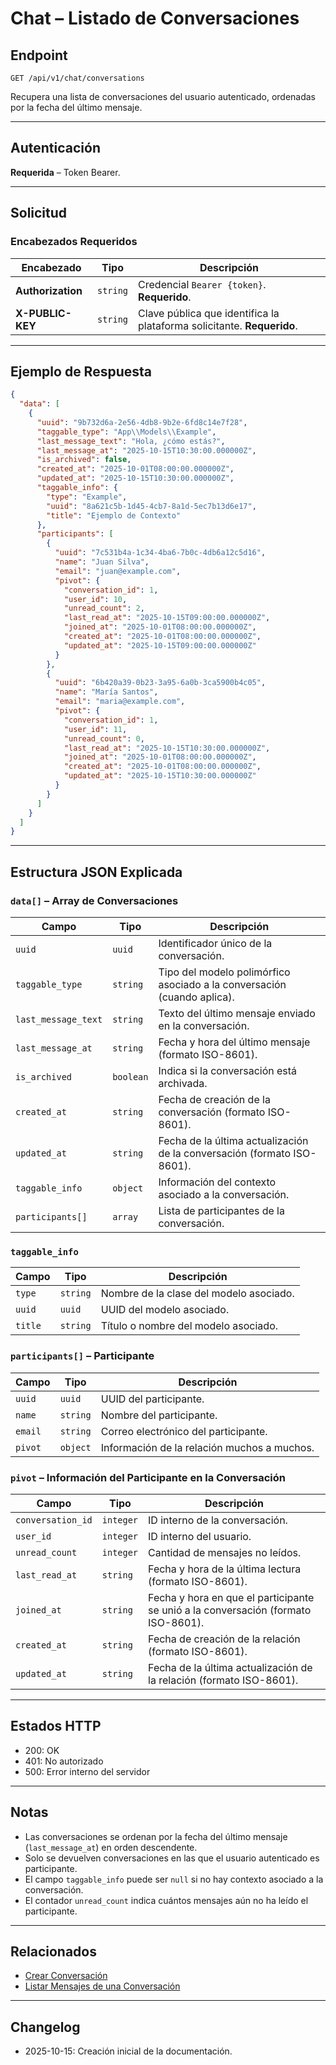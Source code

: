 # Chat – Listado de Conversaciones

## Endpoint

`GET /api/v1/chat/conversations`

Recupera una lista de conversaciones del usuario autenticado, ordenadas por la fecha del último mensaje.

---

## Autenticación

**Requerida** – Token Bearer.

---

## Solicitud

### Encabezados Requeridos

| Encabezado        | Tipo     | Descripción |
| ----------------- | -------- | ----------- |
| **Authorization** | `string` | Credencial `Bearer {token}`. **Requerido**. |
| **X-PUBLIC-KEY**  | `string` | Clave pública que identifica la plataforma solicitante. **Requerido**. |

---

## Ejemplo de Respuesta

```json
{
  "data": [
    {
      "uuid": "9b732d6a-2e56-4db8-9b2e-6fd8c14e7f28",
      "taggable_type": "App\\Models\\Example",
      "last_message_text": "Hola, ¿cómo estás?",
      "last_message_at": "2025-10-15T10:30:00.000000Z",
      "is_archived": false,
      "created_at": "2025-10-01T08:00:00.000000Z",
      "updated_at": "2025-10-15T10:30:00.000000Z",
      "taggable_info": {
        "type": "Example",
        "uuid": "8a621c5b-1d45-4cb7-8a1d-5ec7b13d6e17",
        "title": "Ejemplo de Contexto"
      },
      "participants": [
        {
          "uuid": "7c531b4a-1c34-4ba6-7b0c-4db6a12c5d16",
          "name": "Juan Silva",
          "email": "juan@example.com",
          "pivot": {
            "conversation_id": 1,
            "user_id": 10,
            "unread_count": 2,
            "last_read_at": "2025-10-15T09:00:00.000000Z",
            "joined_at": "2025-10-01T08:00:00.000000Z",
            "created_at": "2025-10-01T08:00:00.000000Z",
            "updated_at": "2025-10-15T09:00:00.000000Z"
          }
        },
        {
          "uuid": "6b420a39-0b23-3a95-6a0b-3ca5900b4c05",
          "name": "María Santos",
          "email": "maria@example.com",
          "pivot": {
            "conversation_id": 1,
            "user_id": 11,
            "unread_count": 0,
            "last_read_at": "2025-10-15T10:30:00.000000Z",
            "joined_at": "2025-10-01T08:00:00.000000Z",
            "created_at": "2025-10-01T08:00:00.000000Z",
            "updated_at": "2025-10-15T10:30:00.000000Z"
          }
        }
      ]
    }
  ]
}
```

---

## Estructura JSON Explicada

### `data[]` – Array de Conversaciones

| Campo               | Tipo      | Descripción |
| ------------------- | --------- | ----------- |
| `uuid`              | `uuid`    | Identificador único de la conversación. |
| `taggable_type`     | `string`  | Tipo del modelo polimórfico asociado a la conversación (cuando aplica). |
| `last_message_text` | `string`  | Texto del último mensaje enviado en la conversación. |
| `last_message_at`   | `string`  | Fecha y hora del último mensaje (formato ISO-8601). |
| `is_archived`       | `boolean` | Indica si la conversación está archivada. |
| `created_at`        | `string`  | Fecha de creación de la conversación (formato ISO-8601). |
| `updated_at`        | `string`  | Fecha de la última actualización de la conversación (formato ISO-8601). |
| `taggable_info`     | `object`  | Información del contexto asociado a la conversación. |
| `participants[]`    | `array`   | Lista de participantes de la conversación. |

### `taggable_info`

| Campo   | Tipo     | Descripción |
| ------- | -------- | ----------- |
| `type`  | `string` | Nombre de la clase del modelo asociado. |
| `uuid`  | `uuid`   | UUID del modelo asociado. |
| `title` | `string` | Título o nombre del modelo asociado. |

### `participants[]` – Participante

| Campo   | Tipo     | Descripción |
| ------- | -------- | ----------- |
| `uuid`  | `uuid`   | UUID del participante. |
| `name`  | `string` | Nombre del participante. |
| `email` | `string` | Correo electrónico del participante. |
| `pivot` | `object` | Información de la relación muchos a muchos. |

### `pivot` – Información del Participante en la Conversación

| Campo             | Tipo      | Descripción |
| ----------------- | --------- | ----------- |
| `conversation_id` | `integer` | ID interno de la conversación. |
| `user_id`         | `integer` | ID interno del usuario. |
| `unread_count`    | `integer` | Cantidad de mensajes no leídos. |
| `last_read_at`    | `string`  | Fecha y hora de la última lectura (formato ISO-8601). |
| `joined_at`       | `string`  | Fecha y hora en que el participante se unió a la conversación (formato ISO-8601). |
| `created_at`      | `string`  | Fecha de creación de la relación (formato ISO-8601). |
| `updated_at`      | `string`  | Fecha de la última actualización de la relación (formato ISO-8601). |

---

## Estados HTTP

- 200: OK
- 401: No autorizado
- 500: Error interno del servidor

---

## Notas

* Las conversaciones se ordenan por la fecha del último mensaje (`last_message_at`) en orden descendente.
* Solo se devuelven conversaciones en las que el usuario autenticado es participante.
* El campo `taggable_info` puede ser `null` si no hay contexto asociado a la conversación.
* El contador `unread_count` indica cuántos mensajes aún no ha leído el participante.

---

## Relacionados

- [Crear Conversación](./ChatConversationsCreate.md)
- [Listar Mensajes de una Conversación](./ChatConversationMessages.md)

---

## Changelog

- 2025-10-15: Creación inicial de la documentación.
